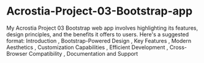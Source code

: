 # Acrostia-Project-03-Bootstrap-app
 My Acrostia Project 03 Bootstrap web app involves highlighting its features, design principles, and the benefits it offers to users. Here's a suggested format:  Introduction , Bootstrap-Powered Design , Key Features , Modern Aesthetics ,  Customization Capabilities  ,  Efficient Development , Cross-Browser Compatibility , Documentation and Support
